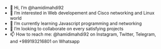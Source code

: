 - 👋 Hi, I’m @hamidimahdi92
- 👀 I’m interested in Web developement and Cisco networking and Linux world
- 🌱 I’m currently learning Javascript programming and networking
- 💞️ I’m looking to collaborate on every satisfying projects
- 📫 How to reach me: @hamidimahdi92 on Instagram, Twitter, Telegram, and +989193216801 on Whatsapp

<!---
hamidimahdi92/hamidimahdi92 is a ✨ special ✨ repository because its `README.md` (this file) appears on your GitHub profile.
You can click the Preview link to take a look at your changes.
--->
